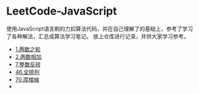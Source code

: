 # LeetCode-JavaScript
使用JavaScript语言刷的力扣算法代码，并在自己理解了的基础上，参考了学习了各种解法，汇总成算法学习笔记。
放上仓库进行记录，并供大家学习参考。

- [1.两数之和](1.两数之和.md)
- [2.两数相加](2.两数相加.md)
- [7.整数反转](7.整数反转.md)
- [46.全排列](46.全排列.md)
- [70.爬楼梯](70.爬楼梯.md)
- 